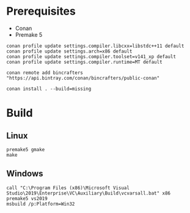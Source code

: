 # Prerequisites

- Conan
- Premake 5

```
conan profile update settings.compiler.libcxx=libstdc++11 default
conan profile update settings.arch=x86 default
conan profile update settings.compiler.toolset=v141_xp default
conan profile update settings.compiler.runtime=MT default

conan remote add bincrafters "https://api.bintray.com/conan/bincrafters/public-conan"

conan install . --build=missing
```

# Build

## Linux

```
premake5 gmake
make
```

## Windows

```
call "C:\Program Files (x86)\Microsoft Visual Studio\2019\Enterprise\VC\Auxiliary\Build\vcvarsall.bat" x86
premake5 vs2019
msbuild /p:Platform=Win32
```
